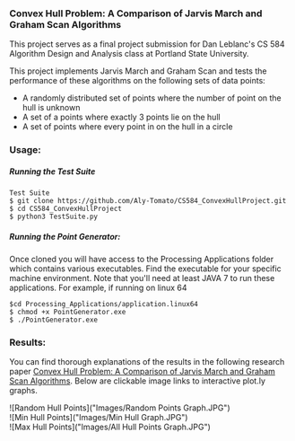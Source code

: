 ### Convex Hull Problem: A Comparison of Jarvis March and Graham Scan Algorithms

This project serves as a final project submission for Dan Leblanc's CS 584 
Algorithm Design and Analysis class at Portland State University.


This project implements Jarvis March and Graham Scan and tests
the performance of these algorithms on the following sets of data points: 
* A randomly distributed set of points where the number of point on the hull
is unknown
* A set of a points where exactly 3 points lie on the hull
* A set of points where every point in on the hull in a circle

### Usage:

##### Running the Test Suite
```
Test Suite
$ git clone https://github.com/Aly-Tomato/CS584_ConvexHullProject.git
$ cd CS584_ConvexHullProject 
$ python3 TestSuite.py
```

##### Running the Point Generator:

Once cloned you will have access to the Processing Applications folder
which contains various executables. Find the executable for your specific
machine environment. Note that you'll need at least JAVA 7 to run these applications.
For example, if running on linux 64
```
$cd Processing_Applications/application.linux64
$ chmod +x PointGenerator.exe 
$ ./PointGenerator.exe
```


### Results:
You can find thorough explanations of the results in the following research paper
[Convex Hull Problem: A Comparison of Jarvis March and Graham Scan Algorithms]().
Below are clickable image links to interactive plot.ly graphs.

![Random Hull Points]("Images/Random Points Graph.JPG")  
![Min Hull Points]("Images/Min Hull Graph.JPG")  
![Max Hull Points]("Images/All Hull Points Graph.JPG")  

